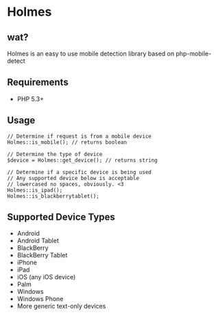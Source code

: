 # Holmes

## wat?

Holmes is an easy to use mobile detection library based on php-mobile-detect

## Requirements

* PHP 5.3+

## Usage

    // Determine if request is from a mobile device
    Holmes::is_mobile(); // returns boolean

    // Determine the type of device
    $device = Holmes::get_device(); // returns string

    // Determine if a specific device is being used
    // Any supported device below is acceptable
    // lowercased no spaces, obviously. <3
    Holmes::is_ipad();
    Holmes::is_blackberrytablet();

## Supported Device Types

* Android
* Android Tablet
* BlackBerry
* BlackBerry Tablet
* iPhone
* iPad
* iOS (any iOS device)
* Palm
* Windows
* Windows Phone
* More generic text-only devices
